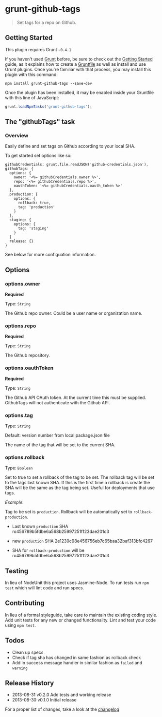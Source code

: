 # grunt-github-tags

> Set tags for a repo on Github.

## Getting Started
This plugin requires Grunt `~0.4.1`

If you haven't used [Grunt](http://gruntjs.com/) before, be sure to check out the [Getting Started](http://gruntjs.com/getting-started) guide, as it explains how to create a [Gruntfile](http://gruntjs.com/sample-gruntfile) as well as install and use Grunt plugins. Once you're familiar with that process, you may install this plugin with this command:

```shell
npm install grunt-github-tags --save-dev
```

Once the plugin has been installed, it may be enabled inside your Gruntfile with this line of JavaScript:

```js
grunt.loadNpmTasks('grunt-github-tags');
```

## The "githubTags" task

### Overview
Easily define and set tags on Github according to your local SHA.

To get started set options like so:

```
githubCredentials: grunt.file.readJSON('github-credentials.json'),
githubTags: {
  options: {
    owner: '<%= githubCredentials.owner %>',
    repo: '<%= githubCredentials.repo %>',
    oauthToken: '<%= githubCredentials.oauth_token %>'
  },
  production: {
    options: {
      rollback: true,
      tag: 'production'
    }
  },
  staging: {
    options: {
      tag: 'staging'
    }
  }
  release: {}
}
```
See below for more configuation information.

## Options

### options.owner
**Required**

Type: `String`

The Github repo owner. Could be a user name or organization name.

### options.repo
**Required**

Type: `String`

The Github repository.

### options.oauthToken
**Required**

Type: `String`

The Github API OAuth token. At the current time this must be supplied. GithubTags will not authenticate with the Github API.

### options.tag

Type: `String`

Default: version number from local package.json file

The name of the tag that will be set to the current SHA.

### options.rollback

Type: `Boolean`

Set to true to set a rollback of the tag to be set. The rollback tag will be set to the tags last known SHA. If this is the first time a rollback is create the SHA will be the same as the tag being set. Useful for deployments that use tags.

*Example*:

Tag to be set is `production`. Rollback will be automatically set to `rollback-production`.

* Last known `production` SHA ro456789b5fdbe6a568b25997251f123dae201c3

* new `production` SHA 2e1230c98e456756eb7c65baa32baf313bfc4267

* SHA for `rollback-production` will be ro456789b5fdbe6a568b25997251f123dae201c3

## Testing
In lieu of NodeUnit this project uses Jasmine-Node. To run tests run `npm test` which will lint code and run specs.

## Contributing
In lieu of a formal styleguide, take care to maintain the existing coding style. Add unit tests for any new or changed functionality. Lint and test your code using `npm test`.

## Todos
* Clean up specs
* Check if tag sha has changed in same fashion as rollback check
* Add in success message handler in similar fashion as `failed` and `warning`

## Release History
* 2013-08-31  v0.2.0  Add tests and working release
* 2013-08-30  v0.1.0  Initial release

For a proper list of changes, take a look at the [changelog](https://github.com/bellycard/grunt-github-tags/blob/master/CHANGELOG.md)
